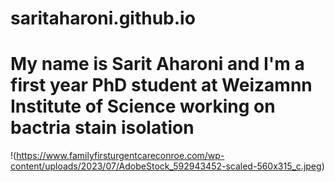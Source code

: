 # saritaharoni.github.io
# My name is Sarit Aharoni and I'm a first year PhD student at Weizamnn Institute of Science working on bactria stain isolation
!(https://www.familyfirsturgentcareconroe.com/wp-content/uploads/2023/07/AdobeStock_592943452-scaled-560x315_c.jpeg)

